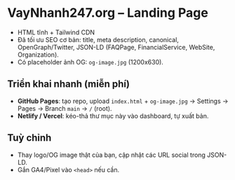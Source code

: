 # VayNhanh247.org – Landing Page

- HTML tĩnh + Tailwind CDN
- Đã tối ưu SEO cơ bản: title, meta description, canonical, OpenGraph/Twitter, JSON-LD (FAQPage, FinancialService, WebSite, Organization).
- Có placeholder ảnh OG: `og-image.jpg` (1200x630).

## Triển khai nhanh (miễn phí)
- **GitHub Pages**: tạo repo, upload `index.html` + `og-image.jpg` → Settings → Pages → Branch `main` → `/` (root).
- **Netlify / Vercel**: kéo-thả thư mục này vào dashboard, tự xuất bản.

## Tuỳ chỉnh
- Thay logo/OG image thật của bạn, cập nhật các URL social trong JSON-LD.
- Gắn GA4/Pixel vào `<head>` nếu cần.
